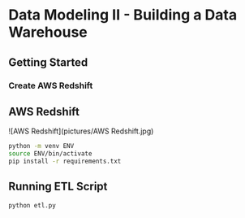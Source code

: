 # Data Modeling II - Building a Data Warehouse


## Getting Started

### Create AWS Redshift 
## AWS Redshift
![AWS Redshift](pictures/AWS Redshift.jpg)

```sh
python -m venv ENV
source ENV/bin/activate
pip install -r requirements.txt
```

## Running ETL Script
```sh
python etl.py
```




